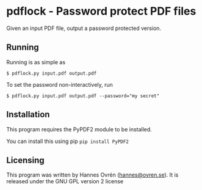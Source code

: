 # pdflock - Password protect PDF files

Given an input PDF file, output a password protected version.

## Running

Running is as simple as

    $ pdflock.py input.pdf output.pdf
  
To set the password non-interactively, run 

    $ pdflock.py input.pdf output.pdf --password="my secret"

## Installation
This program requires the PyPDF2 module to be installed.

You can install this using pip `pip install PyPDF2`

## Licensing
This program was written by Hannes Ovrén (hannes@ovren.se).
It is released under the GNU GPL version 2 license
